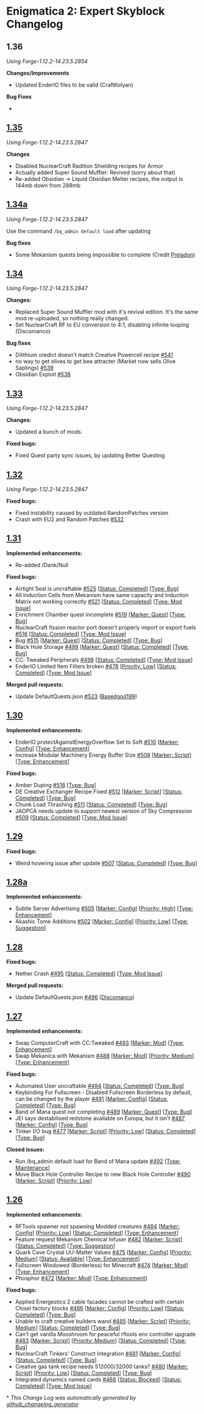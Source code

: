 # Enigmatica 2: Expert Skyblock Changelog

## 1.36

*Using Forge-1.12.2-14.23.5.2854*

**Changes/Improvements**

* Updated EnderIO files to be valid (CraftKolyan)

**Bug Fixes**

- 

## [1.35](https://github.com/NillerMedDild/Enigmatica2ExpertSkyblock/tree/1.35) 

*Using Forge-1.12.2-14.23.5.2847*

**Changes**

* Disabled NuclearCraft Radition Shielding recipes for Armor
* Actually added Super Sound Muffler: Revived (sorry about that)
* Re-added Obsidian -> Liquid Obsidian Melter recipes, the output is 144mb down from 288mb 

## [1.34a](https://github.com/NillerMedDild/Enigmatica2ExpertSkyblock/tree/1.34a) 

*Using Forge-1.12.2-14.23.5.2847*

Use the command `/bq_admin default load` after updating

**Bug fixes**

* Some Mekanism quests being impossible to complete (Credit [Preladon](https://github.com/Preladon))

## [1.34](https://github.com/NillerMedDild/Enigmatica2ExpertSkyblock/tree/1.34) 

*Using Forge-1.12.2-14.23.5.2847*

**Changes:**

- Replaced Super Sound Muffler mod with it's revival edition. It's the same mod re-uploaded, so nothing really changed.
- Set NuclearCraft RF to EU conversion to 4:1, disabling infinite looping (Discomanco) 

**Bug fixes**

* Dilithium oredict doesn't match Creative Powercell recipe [\#541](https://github.com/NillerMedDild/Enigmatica2ExpertSkyblock/issues/541)
* no way to get olives to get bee attracter (Market now sells Olive Saplings) [\#539](https://github.com/NillerMedDild/Enigmatica2ExpertSkyblock/issues/539)
* Obsidian Exploit [\#538](https://github.com/NillerMedDild/Enigmatica2ExpertSkyblock/issues/538)

## [1.33](https://github.com/NillerMedDild/Enigmatica2ExpertSkyblock/tree/1.33) 
*Using Forge-1.12.2-14.23.5.2847*

**Changes:**

- Updated a bunch of mods.

**Fixed bugs:**

- Fixed Quest party sync issues, by updating Better Questing

## [1.32](https://github.com/NillerMedDild/Enigmatica2ExpertSkyblock/tree/1.32) 
*Using Forge-1.12.2-14.23.5.2847*

**Fixed bugs:**

- Fixed instability caused by outdated RandomPatches version
- Crash with EU2 and Random Patches [\#532](https://github.com/NillerMedDild/Enigmatica2ExpertSkyblock/issues/532)

## [1.31](https://github.com/NillerMedDild/Enigmatica2ExpertSkyblock/tree/1.31) 

**Implemented enhancements:**

- Re-added /Dank/Null

**Fixed bugs:**

- Airtight Seal is uncraftable [\#525](https://github.com/NillerMedDild/Enigmatica2ExpertSkyblock/issues/525) [[Status: Completed](https://github.com/NillerMedDild/Enigmatica2ExpertSkyblock/labels/Status:%20Completed)] [[Type: Bug](https://github.com/NillerMedDild/Enigmatica2ExpertSkyblock/labels/Type:%20Bug)]
- All Induction Cells from Mekanism have same capacity and Induction Matrix not working correctly [\#521](https://github.com/NillerMedDild/Enigmatica2ExpertSkyblock/issues/521) [[Status: Completed](https://github.com/NillerMedDild/Enigmatica2ExpertSkyblock/labels/Status:%20Completed)] [[Type: Mod Issue](https://github.com/NillerMedDild/Enigmatica2ExpertSkyblock/labels/Type:%20Mod%20Issue)]
- Enrichment Chamber quest incomplete [\#519](https://github.com/NillerMedDild/Enigmatica2ExpertSkyblock/issues/519) [[Marker: Quest](https://github.com/NillerMedDild/Enigmatica2ExpertSkyblock/labels/Marker:%20Quest)] [[Type: Bug](https://github.com/NillerMedDild/Enigmatica2ExpertSkyblock/labels/Type:%20Bug)]
- NuclearCraft fission reactor port doesn't properly import or export fuels [\#516](https://github.com/NillerMedDild/Enigmatica2ExpertSkyblock/issues/516) [[Status: Completed](https://github.com/NillerMedDild/Enigmatica2ExpertSkyblock/labels/Status:%20Completed)] [[Type: Mod Issue](https://github.com/NillerMedDild/Enigmatica2ExpertSkyblock/labels/Type:%20Mod%20Issue)]
- Bug  [\#515](https://github.com/NillerMedDild/Enigmatica2ExpertSkyblock/issues/515) [[Marker: Quest](https://github.com/NillerMedDild/Enigmatica2ExpertSkyblock/labels/Marker:%20Quest)] [[Status: Completed](https://github.com/NillerMedDild/Enigmatica2ExpertSkyblock/labels/Status:%20Completed)] [[Type: Bug](https://github.com/NillerMedDild/Enigmatica2ExpertSkyblock/labels/Type:%20Bug)]
- Black Hole Storage [\#499](https://github.com/NillerMedDild/Enigmatica2ExpertSkyblock/issues/499) [[Marker: Quest](https://github.com/NillerMedDild/Enigmatica2ExpertSkyblock/labels/Marker:%20Quest)] [[Status: Completed](https://github.com/NillerMedDild/Enigmatica2ExpertSkyblock/labels/Status:%20Completed)] [[Type: Bug](https://github.com/NillerMedDild/Enigmatica2ExpertSkyblock/labels/Type:%20Bug)]
- CC: Tweaked Peripherals [\#498](https://github.com/NillerMedDild/Enigmatica2ExpertSkyblock/issues/498) [[Status: Completed](https://github.com/NillerMedDild/Enigmatica2ExpertSkyblock/labels/Status:%20Completed)] [[Type: Mod Issue](https://github.com/NillerMedDild/Enigmatica2ExpertSkyblock/labels/Type:%20Mod%20Issue)]
- EnderIO Limited Item Filters broken [\#478](https://github.com/NillerMedDild/Enigmatica2ExpertSkyblock/issues/478) [[Priority: Low](https://github.com/NillerMedDild/Enigmatica2ExpertSkyblock/labels/Priority:%20Low)] [[Status: Completed](https://github.com/NillerMedDild/Enigmatica2ExpertSkyblock/labels/Status:%20Completed)] [[Type: Mod Issue](https://github.com/NillerMedDild/Enigmatica2ExpertSkyblock/labels/Type:%20Mod%20Issue)]

**Merged pull requests:**

- Update DefaultQuests.json [\#523](https://github.com/NillerMedDild/Enigmatica2ExpertSkyblock/pull/523) ([Basedgod199](https://github.com/Basedgod199))

## [1.30](https://github.com/NillerMedDild/Enigmatica2ExpertSkyblock/tree/1.30) 
**Implemented enhancements:**

- EnderIO protectAgainstEnergyOverflow Set to Soft [\#510](https://github.com/NillerMedDild/Enigmatica2ExpertSkyblock/issues/510) [[Marker: Config](https://github.com/NillerMedDild/Enigmatica2ExpertSkyblock/labels/Marker:%20Config)] [[Type: Enhancement](https://github.com/NillerMedDild/Enigmatica2ExpertSkyblock/labels/Type:%20Enhancement)]
- Increase Modular Machinery Energy Buffer Size [\#508](https://github.com/NillerMedDild/Enigmatica2ExpertSkyblock/issues/508) [[Marker: Script](https://github.com/NillerMedDild/Enigmatica2ExpertSkyblock/labels/Marker:%20Script)] [[Type: Enhancement](https://github.com/NillerMedDild/Enigmatica2ExpertSkyblock/labels/Type:%20Enhancement)]

**Fixed bugs:**

- Amber Duping [\#518](https://github.com/NillerMedDild/Enigmatica2ExpertSkyblock/issues/518) [[Type: Bug](https://github.com/NillerMedDild/Enigmatica2ExpertSkyblock/labels/Type:%20Bug)]
- DE Creative Exchanger Recipe Fixed [\#512](https://github.com/NillerMedDild/Enigmatica2ExpertSkyblock/issues/512) [[Marker: Script](https://github.com/NillerMedDild/Enigmatica2ExpertSkyblock/labels/Marker:%20Script)] [[Status: Completed](https://github.com/NillerMedDild/Enigmatica2ExpertSkyblock/labels/Status:%20Completed)] [[Type: Bug](https://github.com/NillerMedDild/Enigmatica2ExpertSkyblock/labels/Type:%20Bug)]
- Chunk Load Thrashing [\#511](https://github.com/NillerMedDild/Enigmatica2ExpertSkyblock/issues/511) [[Status: Completed](https://github.com/NillerMedDild/Enigmatica2ExpertSkyblock/labels/Status:%20Completed)] [[Type: Bug](https://github.com/NillerMedDild/Enigmatica2ExpertSkyblock/labels/Type:%20Bug)]
- JAOPCA needs update to support newest version of Sky Compression [\#509](https://github.com/NillerMedDild/Enigmatica2ExpertSkyblock/issues/509) [[Status: Completed](https://github.com/NillerMedDild/Enigmatica2ExpertSkyblock/labels/Status:%20Completed)] [[Type: Mod Issue](https://github.com/NillerMedDild/Enigmatica2ExpertSkyblock/labels/Type:%20Mod%20Issue)]

## [1.29](https://github.com/NillerMedDild/Enigmatica2ExpertSkyblock/tree/1.29) 
**Fixed bugs:**

- Weird hovering issue after update [\#507](https://github.com/NillerMedDild/Enigmatica2ExpertSkyblock/issues/507) [[Status: Completed](https://github.com/NillerMedDild/Enigmatica2ExpertSkyblock/labels/Status:%20Completed)] [[Type: Bug](https://github.com/NillerMedDild/Enigmatica2ExpertSkyblock/labels/Type:%20Bug)]

## [1.28a](https://github.com/NillerMedDild/Enigmatica2ExpertSkyblock/tree/1.28a) 
**Implemented enhancements:**

- Subtle Server Advertising [\#505](https://github.com/NillerMedDild/Enigmatica2ExpertSkyblock/issues/505) [[Marker: Config](https://github.com/NillerMedDild/Enigmatica2ExpertSkyblock/labels/Marker:%20Config)] [[Priority: High](https://github.com/NillerMedDild/Enigmatica2ExpertSkyblock/labels/Priority:%20High)] [[Type: Enhancement](https://github.com/NillerMedDild/Enigmatica2ExpertSkyblock/labels/Type:%20Enhancement)]
- Akashic Tome Additions [\#502](https://github.com/NillerMedDild/Enigmatica2ExpertSkyblock/issues/502) [[Marker: Config](https://github.com/NillerMedDild/Enigmatica2ExpertSkyblock/labels/Marker:%20Config)] [[Priority: Low](https://github.com/NillerMedDild/Enigmatica2ExpertSkyblock/labels/Priority:%20Low)] [[Type: Suggestion](https://github.com/NillerMedDild/Enigmatica2ExpertSkyblock/labels/Type:%20Suggestion)]

## [1.28](https://github.com/NillerMedDild/Enigmatica2ExpertSkyblock/tree/1.28) 
**Fixed bugs:**

- Nether Crash [\#495](https://github.com/NillerMedDild/Enigmatica2ExpertSkyblock/issues/495) [[Status: Completed](https://github.com/NillerMedDild/Enigmatica2ExpertSkyblock/labels/Status:%20Completed)] [[Type: Mod Issue](https://github.com/NillerMedDild/Enigmatica2ExpertSkyblock/labels/Type:%20Mod%20Issue)]

**Merged pull requests:**

- Update DefaultQuests.json [\#496](https://github.com/NillerMedDild/Enigmatica2ExpertSkyblock/pull/496) ([Discomanco](https://github.com/Discomanco))

## [1.27](https://github.com/NillerMedDild/Enigmatica2ExpertSkyblock/tree/1.27) 
**Implemented enhancements:**

- Swap ComputerCraft with CC:Tweaked [\#493](https://github.com/NillerMedDild/Enigmatica2ExpertSkyblock/issues/493) [[Marker: Mod](https://github.com/NillerMedDild/Enigmatica2ExpertSkyblock/labels/Marker:%20Mod)] [[Type: Enhancement](https://github.com/NillerMedDild/Enigmatica2ExpertSkyblock/labels/Type:%20Enhancement)]
- Swap Mekanica with Mekanism [\#488](https://github.com/NillerMedDild/Enigmatica2ExpertSkyblock/issues/488) [[Marker: Mod](https://github.com/NillerMedDild/Enigmatica2ExpertSkyblock/labels/Marker:%20Mod)] [[Priority: Medium](https://github.com/NillerMedDild/Enigmatica2ExpertSkyblock/labels/Priority:%20Medium)] [[Type: Enhancement](https://github.com/NillerMedDild/Enigmatica2ExpertSkyblock/labels/Type:%20Enhancement)]

**Fixed bugs:**

- Automated User uncraftable [\#494](https://github.com/NillerMedDild/Enigmatica2ExpertSkyblock/issues/494) [[Status: Completed](https://github.com/NillerMedDild/Enigmatica2ExpertSkyblock/labels/Status:%20Completed)] [[Type: Bug](https://github.com/NillerMedDild/Enigmatica2ExpertSkyblock/labels/Type:%20Bug)]
- Keybinding For Fullscreen - Disabled Fullscreen Borderless by default, can be changed by the player [\#491](https://github.com/NillerMedDild/Enigmatica2ExpertSkyblock/issues/491) [[Marker: Config](https://github.com/NillerMedDild/Enigmatica2ExpertSkyblock/labels/Marker:%20Config)] [[Status: Completed](https://github.com/NillerMedDild/Enigmatica2ExpertSkyblock/labels/Status:%20Completed)] [[Type: Bug](https://github.com/NillerMedDild/Enigmatica2ExpertSkyblock/labels/Type:%20Bug)]
- Band of Mana quest not completing [\#489](https://github.com/NillerMedDild/Enigmatica2ExpertSkyblock/issues/489) [[Marker: Quest](https://github.com/NillerMedDild/Enigmatica2ExpertSkyblock/labels/Marker:%20Quest)] [[Type: Bug](https://github.com/NillerMedDild/Enigmatica2ExpertSkyblock/labels/Type:%20Bug)]
- JEI says destabilised redstone available on Europa, but it isn't [\#487](https://github.com/NillerMedDild/Enigmatica2ExpertSkyblock/issues/487) [[Marker: Config](https://github.com/NillerMedDild/Enigmatica2ExpertSkyblock/labels/Marker:%20Config)] [[Type: Bug](https://github.com/NillerMedDild/Enigmatica2ExpertSkyblock/labels/Type:%20Bug)]
- Tinker I/O bug [\#477](https://github.com/NillerMedDild/Enigmatica2ExpertSkyblock/issues/477) [[Marker: Script](https://github.com/NillerMedDild/Enigmatica2ExpertSkyblock/labels/Marker:%20Script)] [[Priority: Low](https://github.com/NillerMedDild/Enigmatica2ExpertSkyblock/labels/Priority:%20Low)] [[Status: Completed](https://github.com/NillerMedDild/Enigmatica2ExpertSkyblock/labels/Status:%20Completed)] [[Type: Bug](https://github.com/NillerMedDild/Enigmatica2ExpertSkyblock/labels/Type:%20Bug)]

**Closed issues:**

- Run /bq\_admin default load for Band of Mana update [\#492](https://github.com/NillerMedDild/Enigmatica2ExpertSkyblock/issues/492) [[Type: Maintenance](https://github.com/NillerMedDild/Enigmatica2ExpertSkyblock/labels/Type:%20Maintenance)]
- Move Black Hole Controller Recipe to new Black Hole Controller [\#490](https://github.com/NillerMedDild/Enigmatica2ExpertSkyblock/issues/490) [[Marker: Script](https://github.com/NillerMedDild/Enigmatica2ExpertSkyblock/labels/Marker:%20Script)] [[Priority: Low](https://github.com/NillerMedDild/Enigmatica2ExpertSkyblock/labels/Priority:%20Low)]

## [1.26](https://github.com/NillerMedDild/Enigmatica2ExpertSkyblock/tree/1.26) 
**Implemented enhancements:**

- RFTools spawner not spawning Modded creatures [\#484](https://github.com/NillerMedDild/Enigmatica2ExpertSkyblock/issues/484) [[Marker: Config](https://github.com/NillerMedDild/Enigmatica2ExpertSkyblock/labels/Marker:%20Config)] [[Priority: Low](https://github.com/NillerMedDild/Enigmatica2ExpertSkyblock/labels/Priority:%20Low)] [[Status: Completed](https://github.com/NillerMedDild/Enigmatica2ExpertSkyblock/labels/Status:%20Completed)] [[Type: Enhancement](https://github.com/NillerMedDild/Enigmatica2ExpertSkyblock/labels/Type:%20Enhancement)]
- Feature request Mekanism Chemical Infuser [\#482](https://github.com/NillerMedDild/Enigmatica2ExpertSkyblock/issues/482) [[Marker: Script](https://github.com/NillerMedDild/Enigmatica2ExpertSkyblock/labels/Marker:%20Script)] [[Status: Completed](https://github.com/NillerMedDild/Enigmatica2ExpertSkyblock/labels/Status:%20Completed)] [[Type: Suggestion](https://github.com/NillerMedDild/Enigmatica2ExpertSkyblock/labels/Type:%20Suggestion)]
- Quark Cave Crystal UU-Matter Values [\#475](https://github.com/NillerMedDild/Enigmatica2ExpertSkyblock/issues/475) [[Marker: Config](https://github.com/NillerMedDild/Enigmatica2ExpertSkyblock/labels/Marker:%20Config)] [[Priority: Medium](https://github.com/NillerMedDild/Enigmatica2ExpertSkyblock/labels/Priority:%20Medium)] [[Status: Available](https://github.com/NillerMedDild/Enigmatica2ExpertSkyblock/labels/Status:%20Available)] [[Type: Enhancement](https://github.com/NillerMedDild/Enigmatica2ExpertSkyblock/labels/Type:%20Enhancement)]
- Fullscreen Windowed \(Borderless\) for Minecraft [\#474](https://github.com/NillerMedDild/Enigmatica2ExpertSkyblock/issues/474) [[Marker: Mod](https://github.com/NillerMedDild/Enigmatica2ExpertSkyblock/labels/Marker:%20Mod)] [[Type: Enhancement](https://github.com/NillerMedDild/Enigmatica2ExpertSkyblock/labels/Type:%20Enhancement)]
- Phosphor [\#472](https://github.com/NillerMedDild/Enigmatica2ExpertSkyblock/issues/472) [[Marker: Mod](https://github.com/NillerMedDild/Enigmatica2ExpertSkyblock/labels/Marker:%20Mod)] [[Type: Enhancement](https://github.com/NillerMedDild/Enigmatica2ExpertSkyblock/labels/Type:%20Enhancement)]

**Fixed bugs:**

- Applied Energestics 2 cable facades cannot be crafted with certain Chisel factory blocks [\#486](https://github.com/NillerMedDild/Enigmatica2ExpertSkyblock/issues/486) [[Marker: Config](https://github.com/NillerMedDild/Enigmatica2ExpertSkyblock/labels/Marker:%20Config)] [[Priority: Low](https://github.com/NillerMedDild/Enigmatica2ExpertSkyblock/labels/Priority:%20Low)] [[Status: Completed](https://github.com/NillerMedDild/Enigmatica2ExpertSkyblock/labels/Status:%20Completed)] [[Type: Bug](https://github.com/NillerMedDild/Enigmatica2ExpertSkyblock/labels/Type:%20Bug)]
- Unable to craft creative builders wand [\#485](https://github.com/NillerMedDild/Enigmatica2ExpertSkyblock/issues/485) [[Marker: Script](https://github.com/NillerMedDild/Enigmatica2ExpertSkyblock/labels/Marker:%20Script)] [[Priority: Medium](https://github.com/NillerMedDild/Enigmatica2ExpertSkyblock/labels/Priority:%20Medium)] [[Status: Completed](https://github.com/NillerMedDild/Enigmatica2ExpertSkyblock/labels/Status:%20Completed)] [[Type: Bug](https://github.com/NillerMedDild/Enigmatica2ExpertSkyblock/labels/Type:%20Bug)]
- Can't get vanilla Mooshroom for peaceful rftools env controller upgrade [\#483](https://github.com/NillerMedDild/Enigmatica2ExpertSkyblock/issues/483) [[Marker: Script](https://github.com/NillerMedDild/Enigmatica2ExpertSkyblock/labels/Marker:%20Script)] [[Priority: Medium](https://github.com/NillerMedDild/Enigmatica2ExpertSkyblock/labels/Priority:%20Medium)] [[Status: Completed](https://github.com/NillerMedDild/Enigmatica2ExpertSkyblock/labels/Status:%20Completed)] [[Type: Bug](https://github.com/NillerMedDild/Enigmatica2ExpertSkyblock/labels/Type:%20Bug)]
- NuclearCraft Tinkers' Construct Integration [\#481](https://github.com/NillerMedDild/Enigmatica2ExpertSkyblock/issues/481) [[Marker: Config](https://github.com/NillerMedDild/Enigmatica2ExpertSkyblock/labels/Marker:%20Config)] [[Status: Completed](https://github.com/NillerMedDild/Enigmatica2ExpertSkyblock/labels/Status:%20Completed)] [[Type: Bug](https://github.com/NillerMedDild/Enigmatica2ExpertSkyblock/labels/Type:%20Bug)]
- Creative gas tank recipe needs 512000/32000 tanks? [\#480](https://github.com/NillerMedDild/Enigmatica2ExpertSkyblock/issues/480) [[Marker: Script](https://github.com/NillerMedDild/Enigmatica2ExpertSkyblock/labels/Marker:%20Script)] [[Priority: Low](https://github.com/NillerMedDild/Enigmatica2ExpertSkyblock/labels/Priority:%20Low)] [[Status: Completed](https://github.com/NillerMedDild/Enigmatica2ExpertSkyblock/labels/Status:%20Completed)] [[Type: Bug](https://github.com/NillerMedDild/Enigmatica2ExpertSkyblock/labels/Type:%20Bug)]
- Integrated dynamics named cards [\#468](https://github.com/NillerMedDild/Enigmatica2ExpertSkyblock/issues/468) [[Status: Blocked](https://github.com/NillerMedDild/Enigmatica2ExpertSkyblock/labels/Status:%20Blocked)] [[Status: Completed](https://github.com/NillerMedDild/Enigmatica2ExpertSkyblock/labels/Status:%20Completed)] [[Type: Mod Issue](https://github.com/NillerMedDild/Enigmatica2ExpertSkyblock/labels/Type:%20Mod%20Issue)]



\* *This Change Log was automatically generated by [github_changelog_generator](https://github.com/skywinder/Github-Changelog-Generator)*